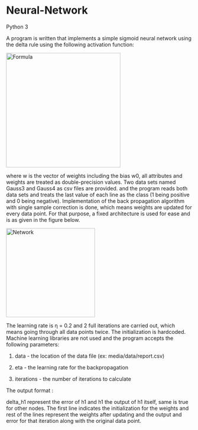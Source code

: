 # Neural-Network
Python 3

A program is written that implements a simple sigmoid neural network using the delta rule using the following activation function:

<img width="309" alt="Formula" src="https://user-images.githubusercontent.com/56769691/116667277-a360b500-a9b9-11eb-9ad3-992630c4022f.png">

where w is the vector of weights including the bias w0, all attributes and weights are treated as double-precision values. Two data sets named Gauss3 and Gauss4 as csv files are provided. and the program reads both data sets and treats the last value of each line as the class (1 being positive and 0 being negative). Implementation of the back propagation algorithm with single sample correction is done, which means weights are updated for every data point. For that purpose, a fixed architecture is used for ease and is as given in the figure below.

<img width="240" alt="Network" src="https://user-images.githubusercontent.com/56769691/116667418-cc814580-a9b9-11eb-82aa-67796a71905c.png">

The learning rate is η = 0.2 and 2 full iterations are carried out, which means going through all data points twice. The initialization is hardcoded. Machine learning libraries are not used and the program accepts the following parameters:

1. data - the location of the data file (ex: media/data/report.csv)

2. eta - the learning rate for the backpropagation

3. iterations - the number of iterations to calculate

The output format :

delta_h1 represent the error of h1 and h1 the output of h1 itself, same is true for other nodes. The first line indicates the initialization for the weights and rest of the lines represent the weights after updating and the output and error for that iteration along with the original data point.



